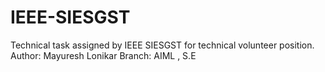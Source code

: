 # IEEE-SIESGST
Technical task assigned by IEEE SIESGST for technical volunteer position.
Author: Mayuresh Lonikar
Branch: AIML , S.E
